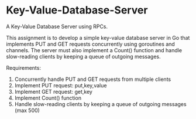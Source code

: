 # Key-Value-Database-Server
A Key-Value Database Server using RPCs.

This assignment is to develop a simple key-value database server in Go that implements PUT and GET requests concurrently using goroutines and channels. 
The server must also implement a Count() function and handle slow-reading clients by keeping a queue of outgoing messages.

Requirements:
1) Concurrently handle PUT and GET requests from multiple clients
2) Implement PUT request: put,key,value
3) Implement GET request: get,key
4) Implement Count() function
5) Handle slow-reading clients by keeping a queue of outgoing messages (max 500)
